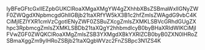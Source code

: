 IyBFeGFtcGxlIEZpbGUKClRoaXMgaXMgYW4gZXhhbXBsZSBmaWxlIGNyZWF0ZWQgdXNpbmcgdGhlIGBjb21taXRfYW5kX3B1c2hfZmlsZWAgdG9vbC4KCiMjIEZlYXR1cmVzCgotIENyZWF0ZSBuZXcgZmlsZXMKLSBVcGRhdGUgZXhpc3RpbmcgZmlsZXMKLSBDb21taXQgY2hhbmdlcyB0byBHaXRIdWIKCiMjIFVwZGF0ZWQKClRoaXMgZmlsZSB3YXMgdXBkYXRlZCB0byB0ZXN0IHRoZSBmaXggZm9yIHRoZSBjb21taXQgbWVzc2FnZSBpc3N1ZS4K